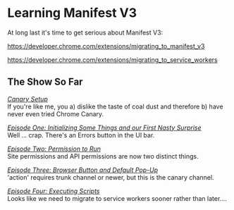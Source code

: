 # Learning Manifest V3

At long last it's time to get serious about Manifest V3:

https://developer.chrome.com/extensions/migrating_to_manifest_v3

https://developer.chrome.com/extensions/migrating_to_service_workers

## The Show So Far

*[Canary Setup](https://github.com/kentbrew/learning-manifest-v3/blob/master/canary_setup.md)*<br>
If you're like me, you a) dislike the taste of coal dust and therefore b) have never even tried Chrome Canary.

*[Episode One: Initializing Some Things and our First Nasty Surprise](https://github.com/kentbrew/learning-manifest-v3/blob/master/ep_001.md)*<br>
Well ... crap. There's an Errors button in the UI bar.

*[Episode Two: Permission to Run](https://github.com/kentbrew/learning-manifest-v3/blob/master/ep_002.md)*<br>
Site permissions and API permissions are now two distinct things.

*[Episode Three: Browser Button and Default Pop-Up](https://github.com/kentbrew/learning-manifest-v3/blob/master/ep_003.md)*<br>
'action' requires trunk channel or newer, but this is the canary channel.

*[Episode Four: Executing Scripts](https://github.com/kentbrew/learning-manifest-v3/blob/master/ep_004.md)*<br>
Looks like we need to migrate to service workers sooner rather than later....
